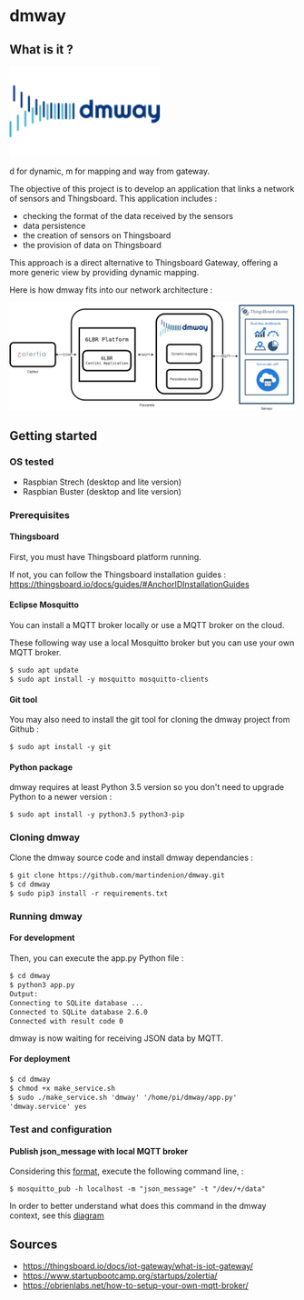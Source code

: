 # dmway

## What is it ?

<img src="./img/dmway2.png?raw=true" width="265" height="159">

d for dynamic, m for mapping and way from gateway.

The objective of this project is to develop an application that links a network of sensors and Thingsboard.
This application includes :
- checking the format of the data received by the sensors
- data persistence
- the creation of sensors on Thingsboard
- the provision of data on Thingsboard

This approach is a direct alternative to Thingsboard Gateway, offering a more generic view by providing dynamic mapping.

Here is how dmway fits into our network architecture :

<img src="./img/Zolertia-DMWAY-Thingsboard.jpg?raw=true">

## Getting started

### OS tested

* Raspbian Strech (desktop and lite version)
* Raspbian Buster (desktop and lite version)

### Prerequisites

#### Thingsboard

First, you must have Thingsboard platform running.

If not, you can follow the Thingsboard installation guides : https://thingsboard.io/docs/guides/#AnchorIDInstallationGuides

#### Eclipse Mosquitto

You can install a MQTT broker locally or use a MQTT broker on the cloud.

These following way use a local Mosquitto broker but you can use your own MQTT broker.

```
$ sudo apt update
$ sudo apt install -y mosquitto mosquitto-clients
```

#### Git tool

You may also need to install the git tool for cloning the dmway project from Github :

```
$ sudo apt install -y git
```

#### Python package

dmway requires at least Python 3.5 version so you don't need to upgrade Python to a newer version : 

```
$ sudo apt install -y python3.5 python3-pip
```

### Cloning dmway

Clone the dmway source code and install dmway dependancies : 
```
$ git clone https://github.com/martindenion/dmway.git
$ cd dmway
$ sudo pip3 install -r requirements.txt
```

### Running dmway 

#### For development 

Then, you can execute the app.py Python file :
```
$ cd dmway
$ python3 app.py
Output: 
Connecting to SQLite database ...
Connected to SQLite database 2.6.0
Connected with result code 0
```
dmway is now waiting for receiving JSON data by MQTT.

#### For deployment

```
$ cd dmway
$ chmod +x make_service.sh
$ sudo ./make_service.sh 'dmway' '/home/pi/dmway/app.py' 'dmway.service' yes
```

### Test and configuration

#### Publish json_message with local MQTT broker

Considering this [format](https://github.com/martindenion/dmway/wiki/JSON-message-and-topic-format), execute the following command line,  :
```
$ mosquitto_pub -h localhost -m "json_message" -t "/dev/+/data"
```

In order to better understand what does this command in the dmway context, see this [diagram](https://github.com/martindenion/dmway/wiki/Pub-and-Sub-command-around-dmway)

## Sources

* https://thingsboard.io/docs/iot-gateway/what-is-iot-gateway/
* https://www.startupbootcamp.org/startups/zolertia/
* https://obrienlabs.net/how-to-setup-your-own-mqtt-broker/

